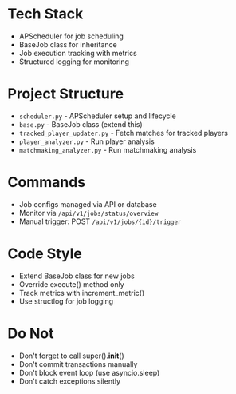 # Tech Stack

- APScheduler for job scheduling
- BaseJob class for inheritance
- Job execution tracking with metrics
- Structured logging for monitoring

# Project Structure

- `scheduler.py` - APScheduler setup and lifecycle
- `base.py` - BaseJob class (extend this)
- `tracked_player_updater.py` - Fetch matches for tracked players
- `player_analyzer.py` - Run player analysis
- `matchmaking_analyzer.py` - Run matchmaking analysis

# Commands

- Job configs managed via API or database
- Monitor via `/api/v1/jobs/status/overview`
- Manual trigger: POST `/api/v1/jobs/{id}/trigger`

# Code Style

- Extend BaseJob class for new jobs
- Override execute() method only
- Track metrics with increment_metric()
- Use structlog for job logging

# Do Not

- Don't forget to call super().**init**()
- Don't commit transactions manually
- Don't block event loop (use asyncio.sleep)
- Don't catch exceptions silently
